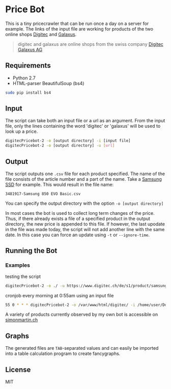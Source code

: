 # Price Bot

This is a tiny pricecrawler that can be run once a day on a server for example.
The links of the input file are working for products of the two online shops [Digitec] and [Galaxus].

> digitec and galaxus are online shops from the swiss company [Digitec Galaxus AG]

## Requirements
- Python 2.7
- HTML-parser BeautifulSoup (bs4)

```bash
sudo pip install bs4
```

## Input
The script can take both an input file or a url as an argument.
From the input file, only the lines containing the word 'digitec' or 'galaxus' will be used to look up a price.

```bash
digitecPricebot-2 -o [output directory] -i [input file]
digitecPricebot-2 -o [output directory] -u [url]
```

## Output
The script outputs one `.csv` file for each product specified. The name of the file consists of the article number and a part of the name. Take a [Samsung SSD](https://www.digitec.ch/de/s1/product/samsung-850-evo-basic-500gb-25-ssd-3481917?tagIds=76) for example.
This would result in the file name:

```
3481917-Samsung 850 EVO Basic.csv
```

You can specify the output directory with the option `-o [output directory]`

In most cases the bot is used to collect long term changes of the price. Thus, if there already exists a file of a specified product in the output directory, the new price is appended to this file.
If however, the last upodate in the file was made today, the script will not add another line with the same date.
In this case you can force an update using `-t` or `--ignore-time`.

## Running the Bot
### Examples

testing the script
```bash
digitecPricebot-2 -o ./ -u https://www.digitec.ch/de/s1/product/samsung-850-evo-basic-500gb-25-ssd-3481917?tagIds=76
```

cronjob every morning at 0:55am using an input file
```bash
55 0 * * * digitecPricebot-2 -o /var/www/html/digitec/ -i /home/user/Downloads/digitec_url.txt > /dev/null 2>&1
```

A variety of products currently observed by my own bot is accessible on [simonmartin.ch](http://simonmartin.ch/digitec)

## Graphs
The generated files are `TAB`-separated values and can easily be imported into a table calculation program to create fancygraphs.

## License

MIT

   [Digitec Galaxus AG]: <https://www.digitec.ch/en/Wiki/528>
   [Digitec]: <https://www.digitec.ch/en>
   [Galaxus]: <https://www.galaxus.ch/en/>